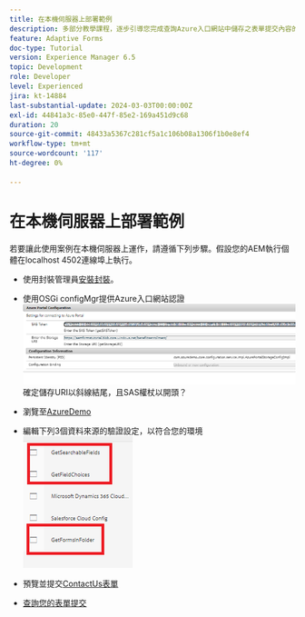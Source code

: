 ```yaml
---
title: 在本機伺服器上部署範例
description: 多部分教學課程，逐步引導您完成查詢Azure入口網站中儲存之表單提交內容的步驟
feature: Adaptive Forms
doc-type: Tutorial
version: Experience Manager 6.5
topic: Development
role: Developer
level: Experienced
jira: kt-14884
last-substantial-update: 2024-03-03T00:00:00Z
exl-id: 44841a3c-85e0-447f-85e2-169a451d9c68
duration: 20
source-git-commit: 48433a5367c281cf5a1c106b08a1306f1b0e8ef4
workflow-type: tm+mt
source-wordcount: '117'
ht-degree: 0%

---
```


# 在本機伺服器上部署範例

若要讓此使用案例在本機伺服器上運作，請遵循下列步驟。假設您的AEM執行個體在localhost 4502連線埠上執行。

* 使用封裝管理員[安裝封裝](assets/azuredemo.all-1.0.0-SNAPSHOT.zip)。

* 使用OSGi configMgr提供Azure入口網站認證
  ![azure-portal](assets/azure-portal-config.png)
確定儲存URI以斜線結尾，且SAS權杖以開頭？
* 瀏覽至[AzureDemo](http://localhost:4502/libs/fd/fdm/gui/components/admin/fdmcloudservice/fdm.html/conf/azuredemo)

* 編輯下列3個資料來源的驗證設定，以符合您的環境
  ![資料來源](assets/fdm-data-sources.png)

* 預覽並提交[ContactUs表單](http://localhost:4502/content/dam/formsanddocuments/azureportal/contactus/jcr:content?wcmmode=disabled)

* [查詢您的表單提交](http://localhost:4502/content/dam/formsanddocuments/azureportal/queryformsubmissions/jcr:content?wcmmode=disabled)
